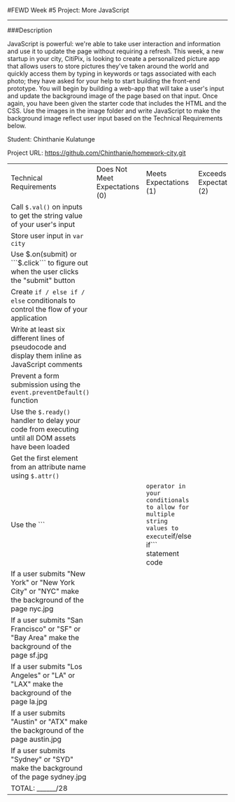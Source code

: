 #FEWD Week #5 Project: More JavaScript

---


###Description


JavaScript is powerful: we're able to take user interaction and information and use it to update the page without requiring a refresh. This week, a new startup in your city, CitiPix, is looking to create a personalized picture app that allows users to store pictures they've taken around the world and quickly access them by typing in keywords or tags associated with each photo; they have asked for your help to start building the front-end prototype. You will begin by building a web-app that will take a user's input and update the background image of the page based on that input. Once again, you have been given the starter code that includes the HTML and the CSS. Use the images in the image folder and write JavaScript to make the background image reflect user input based on the Technical Requirements  below.

Student: Chinthanie Kulatunge

Project URL: https://github.com/Chinthanie/homework-city.git

|                                                                                                                               |                                |                        |                          |
|-------------------------------------------------------------------------------------------------------------------------------|--------------------------------|------------------------|--------------------------|
| Technical Requirements                                                                                                        | Does Not Meet Expectations (0) | Meets Expectations (1) | Exceeds Expectations (2) |
| Call ```$.val()``` on inputs to get the string value of your user's input                                                     |                                |                        |                          |
| Store user input in ```var city```                                                                                            |                                |                        |                          |
| Use $.on(submit) or ```$.click``` to figure out when the user clicks the "submit" button                                      |                                |                        |                          |
| Create ```if / else if / else``` conditionals to control the flow of your application                                         |                                |                        |                          |
| Write at least six different lines of pseudocode and display them inline as JavaScript comments                               |                                |                        |                          |
| Prevent a form submission using the ```event.preventDefault()``` function                                                     |                                |                        |                          |
| Use the ```$.ready()``` handler to delay your code from executing until all DOM assets have been loaded                       |                                |                        |                          |
| Get the first element from an attribute name using ```$.attr()```                                                             |                                |                        |                          |
| Use the ```||``` operator in your conditionals to allow for multiple string values to execute ```if/else if``` statement code |                                |                        |                          |
| If a user submits "New York" or "New York City" or "NYC" make the background of the page nyc.jpg                              |                                |                        |                          |
| If a user submits "San Francisco" or "SF" or "Bay Area" make the background of the page sf.jpg                                |                                |                        |                          |
| If a user submits "Los Angeles" or "LA" or "LAX" make the background of the page la.jpg                                       |                                |                        |                          |
| If a user submits "Austin" or "ATX" make the background of the page austin.jpg                                                |                                |                        |                          |
| If a user submits "Sydney" or "SYD" make the background of the page sydney.jpg                                                |                                |                        |                          |
| TOTAL: ______/28                                                                                                              |                                |                        |                          |
